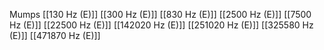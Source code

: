 Mumps
[[130 Hz (E)]]
[[300 Hz (E)]]
[[830 Hz (E)]]
[[2500 Hz (E)]]
[[7500 Hz (E)]]
[[22500 Hz (E)]]
[[142020 Hz (E)]]
[[251020 Hz (E)]]
[[325580 Hz (E)]]
[[471870 Hz (E)]]